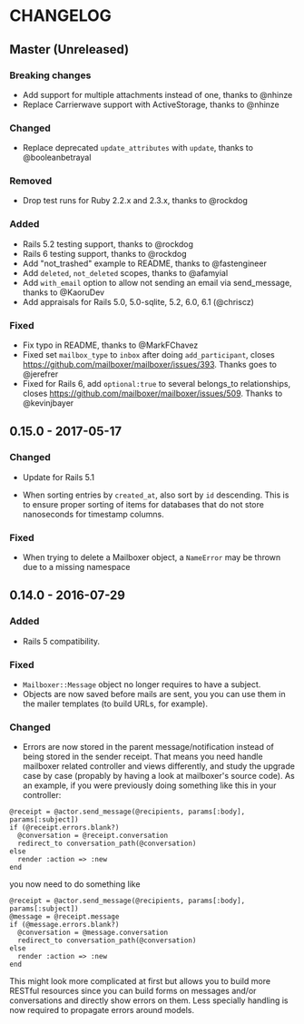 # CHANGELOG

## Master (Unreleased)

### Breaking changes
* Add support for multiple attachments instead of one, thanks to @nhinze
* Replace Carrierwave support with ActiveStorage, thanks to @nhinze

### Changed

* Replace deprecated `update_attributes` with `update`, thanks to @booleanbetrayal

### Removed

* Drop test runs for Ruby 2.2.x and 2.3.x, thanks to @rockdog

### Added

* Rails 5.2 testing support, thanks to @rockdog
* Rails 6 testing support, thanks to @rockdog
* Add "not_trashed" example to README, thanks to @fastengineer
* Add `deleted`, `not_deleted` scopes, thanks to @afamyial
* Add `with_email` option to allow not sending an email via send_message, thanks to @KaoruDev
* Add appraisals for Rails 5.0, 5.0-sqlite, 5.2, 6.0, 6.1 (@chriscz)

### Fixed

* Fix typo in README, thanks to @MarkFChavez
* Fixed set `mailbox_type` to `inbox` after doing `add_participant`, closes https://github.com/mailboxer/mailboxer/issues/393. Thanks goes to @jerefrer
* Fixed for Rails 6, add `optional:true` to several belongs_to relationships, closes https://github.com/mailboxer/mailboxer/issues/509. Thanks to @kevinjbayer

## 0.15.0 - 2017-05-17

### Changed

* Update for Rails 5.1

* When sorting entries by `created_at`, also sort by `id` descending. This
is to ensure proper sorting of items for databases that do not store
nanoseconds for timestamp columns.

### Fixed

* When trying to delete a Mailboxer object, a `NameError` may be thrown due
to a missing namespace

## 0.14.0 - 2016-07-29

### Added

* Rails 5 compatibility.

### Fixed

* `Mailboxer::Message` object no longer requires to have a subject.
* Objects are now saved before mails are sent, you you can use them in the
mailer templates (to build URLs, for example).

### Changed

* Errors are now stored in the parent message/notification instead of being
stored in the sender receipt. That means you need handle mailboxer related
controller and views differently, and study the upgrade case by case (propably
by having a look at mailboxer's source code). As an example, if you were
previously doing something like this in your controller:

```
@receipt = @actor.send_message(@recipients, params[:body], params[:subject])
if (@receipt.errors.blank?)
  @conversation = @receipt.conversation
  redirect_to conversation_path(@conversation)
else
  render :action => :new
end
```

you now need to do something like

```
@receipt = @actor.send_message(@recipients, params[:body], params[:subject])
@message = @receipt.message
if (@message.errors.blank?)
  @conversation = @message.conversation
  redirect_to conversation_path(@conversation)
else
  render :action => :new
end
```

This might look more complicated at first but allows you to build more RESTful
resources since you can build forms on messages and/or conversations and
directly show errors on them. Less specially handling is now required to
propagate errors around models.
